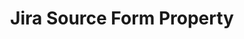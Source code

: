 ---
# -------------------------- #
#     USING THIS TEMPLATE    #
# -------------------------- #

## NEED HELP USING THIS TEMPLATE? SEE:
## https://docs-about-stitch-docs.netlify.com/reference/connect-templates/destination-form-property/
## FOR INSTRUCTIONS & REFERENCE INFO

## PLEASE REMOVE COMMENTS WHEN FINISHED


# -------------------------- #
#        CONTENT TYPE        #
# -------------------------- #

content-type: "api-form"
form-type: "source"
key: "source-form-properties-jira-object"


# -------------------------- #
#        OBJECT INFO         #
# -------------------------- #

title: "Jira Source Form Property"
api-type: "platform.jira"
display-name: "Jira"

source-type: "saas"
docs-name: "jira"

description: |
  Stitch's {{ form-property.display-name }} source can connect to self-managed (hosted) or cloud-hosted instances. **Note**: The steps for connecting each type of instance vary. Refer to [our JIRA documentation]({{ doc-link }}) for more info.


# -------------------------- #
#      OBJECT ATTRIBUTES     #
# -------------------------- #

# uses-common-fields: true/false
# See these fields in _data/connect/common/all-sources.yml
# May also include applicable fields in _data/connect/common/all-sources.yml

object-attributes:
  - name: "base_url"
    type: "string"
    required: true
    description: |
      The base URL for the user's {{ form-property.display-name }} instance.

      **Note**: If connecting a self-managed (hosted) instance, the server must use the `HTTPs` protocl or the connection will fail.
    value: "<NAME>.atlassian.net"

  - name: "password"
    type: "string"
    required: true
    description: |
      Depending on the type of {{ form-property.display-name }} instance being connected, this value should be one of the following:

      - **For a self-managed instance**, this will be the password associated with the `username`.
      - **For a cloud-hosted instance**, this will be an API token generated by the user (`username`). Refer to [our JIRA documentation]({{ doc-link | append: "/#generate-jira-api-token" }}) for instructions on generating the token.
    value: "<PASSWORD_OR_API_TOKEN>"

  - name: "username"
    type: "string"
    required: true
    description: |
      The user's {{ form-property.display-name }} username. This will typically be the email address the user uses to sign into {{ form-property.display-name }}.
    value: "<NAME>@<DOMAIN>.com"
---
